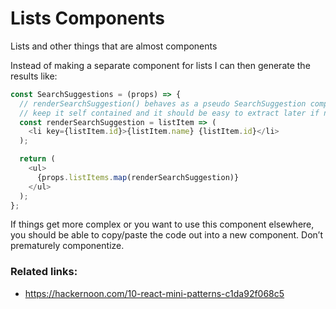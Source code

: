 # Lists Components

Lists and other things that are almost components

Instead of making a separate component for lists I can then generate the results like:

```javascript
const SearchSuggestions = (props) => {
  // renderSearchSuggestion() behaves as a pseudo SearchSuggestion component
  // keep it self contained and it should be easy to extract later if needed
  const renderSearchSuggestion = listItem => (
    <li key={listItem.id}>{listItem.name} {listItem.id}</li>
  );

  return (
    <ul>
      {props.listItems.map(renderSearchSuggestion)}
    </ul>
  );
};
```

If things get more complex or you want to use this component elsewhere,
you should be able to copy/paste the code out into a new component.
Don’t prematurely componentize.

### Related links:
- https://hackernoon.com/10-react-mini-patterns-c1da92f068c5

